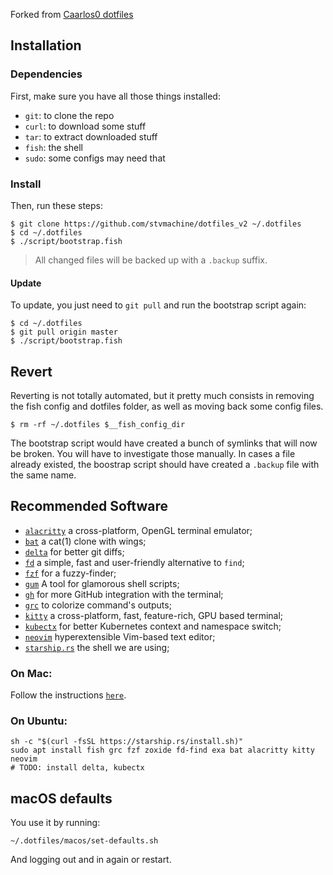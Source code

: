 Forked from [Caarlos0 dotfiles](https://github.com/caarlos0/dotfiles.fish)

## Installation

### Dependencies

First, make sure you have all those things installed:

- `git`: to clone the repo
- `curl`: to download some stuff
- `tar`: to extract downloaded stuff
- `fish`: the shell
- `sudo`: some configs may need that

### Install

Then, run these steps:

```console
$ git clone https://github.com/stvmachine/dotfiles_v2 ~/.dotfiles
$ cd ~/.dotfiles
$ ./script/bootstrap.fish
```

> All changed files will be backed up with a `.backup` suffix.

#### Update

To update, you just need to `git pull` and run the bootstrap script again:

```console
$ cd ~/.dotfiles
$ git pull origin master
$ ./script/bootstrap.fish
```

## Revert

Reverting is not totally automated, but it pretty much consists in removing
the fish config and dotfiles folder, as well as moving back some config files.

```console
$ rm -rf ~/.dotfiles $__fish_config_dir
```

The bootstrap script would have created a bunch of symlinks that will now be broken.
You will have to investigate those manually.
In cases a file already existed, the boostrap script should have created a `.backup` file with the same name.

## Recommended Software

- [`alacritty`](https://github.com/alacritty/alacritty) a cross-platform, OpenGL terminal emulator;
- [`bat`](https://github.com/sharkdp/bat) a cat(1) clone with wings;
- [`delta`](https://github.com/dandavison/delta) for better git diffs;
- [`fd`](https://github.com/sharkdp/fd) a simple, fast and user-friendly alternative to `find`;
- [`fzf`](https://github.com/junegunn/fzf) for a fuzzy-finder;
- [`gum`](https://github.com/charmbracelet/gum) A tool for glamorous shell scripts;
- [`gh`](https://github.com/cli/cli) for more GitHub integration with the terminal;
- [`grc`](https://github.com/garabik/grc) to colorize command's outputs;
- [`kitty`](https://github.com/kovidgoyal/kitty) a cross-platform, fast, feature-rich, GPU based terminal;
- [`kubectx`](https://github.com/ahmetb/kubectx) for better Kubernetes context and namespace switch;
- [`neovim`](https://neovim.io) hyperextensible Vim-based text editor;
- [`starship.rs`](https://starship.rs) the shell we are using;

### On Mac:

Follow the instructions [`here`](MAC_SETUP.md).

### On Ubuntu:

```console
sh -c "$(curl -fsSL https://starship.rs/install.sh)"
sudo apt install fish grc fzf zoxide fd-find exa bat alacritty kitty neovim
# TODO: install delta, kubectx
```

## macOS defaults

You use it by running:

```console
~/.dotfiles/macos/set-defaults.sh
```

And logging out and in again or restart.
